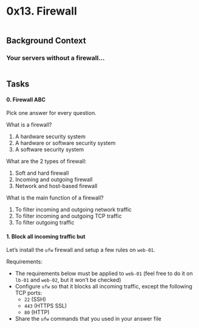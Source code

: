 <h1 class="gap">0x13. Firewall</h1>

<p><img src="https://s3.amazonaws.com/intranet-projects-files/holbertonschool-sysadmin_devops/284/V1HjQ1Y.png" alt="" style=""></p>


<h2>Background Context</h2>

<h3>Your servers without a firewall…</h3>

<p><img src="https://s3.amazonaws.com/intranet-projects-files/holbertonschool-sysadmin_devops/155/holbertonschool-firewall.gif" alt="" style=""></p>

<h2 class="gap">Tasks</h2>


<h4 class="task">
    0. Firewall ABC
  </h4>


<p>Pick one answer for every question.</p>

<p>What is a firewall?</p>

<ol>
<li>A hardware security system</li>
<li>A hardware or software security system</li>
<li>A software security system</li>
</ol>

<p>What are the 2 types of firewall:</p>

<ol>
<li>Soft and hard firewall</li>
<li>Incoming and outgoing firewall</li>
<li>Network and host-based firewall</li>
</ol>

<p>What is the main function of a firewall?</p>

<ol>
<li>To filter incoming and outgoing network traffic</li>
<li>To filter  incoming and outgoing TCP traffic</li>
<li>To  filter outgoing traffic</li>
</ol>


  <h4 class="task">
    1. Block all incoming traffic but
  </h4>

<p>Let’s install the <code>ufw</code> firewall and setup a few rules on <code>web-01</code>.</p>

<p>Requirements:</p>

<ul>
<li>The requirements below must be applied to <code>web-01</code> (feel free to do it on <code>lb-01</code> and <code>web-02</code>, but it won’t be checked)</li>
<li>Configure <code>ufw</code> so that it blocks all incoming traffic, except the following TCP ports:

<ul>
<li><code>22</code> (SSH)</li>
<li><code>443</code> (HTTPS SSL)</li>
<li><code>80</code> (HTTP)</li>
</ul></li>
<li>Share the <code>ufw</code> commands that you used in your answer file</li>
</ul>
